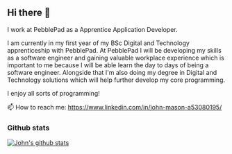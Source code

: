 ## Hi there 👋
I work at PebblePad as a Apprentice Application Developer.

I am currently in my first year of my BSc Digital and Technology apprenticeship with PebblePad. At PebblePad I will be developing my skills as a software engineer and gaining valuable workplace experience which is important to me because I will be able learn the day to days of being a software engineer. Alongside that I'm also doing my degree in Digital and Technology solutions which will help further develop my core programming. 

I enjoy all sorts of programming!

📫 How to reach me: https://www.linkedin.com/in/john-mason-a53080195/

### Github stats
[![John's github stats](https://github-readme-stats.vercel.app/api?username=johnmason27)](https://github.com/anuraghazra/github-readme-stats)
